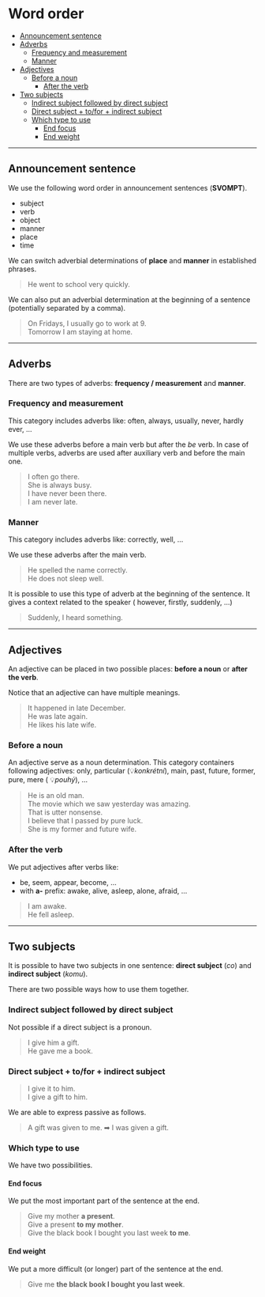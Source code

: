 # Word order

- [Announcement sentence](#announcement-sentence)
- [Adverbs](#adverbs)
    - [Frequency and measurement](#frequency-and-measurement)
    - [Manner](#manner)
- [Adjectives](#adjectives)
    - [Before a noun](#before-a-noun)
        - [After the verb](#after-the-verb)
- [Two subjects](#two-subjects)
    - [Indirect subject followed by direct subject](#indirect-subject-followed-by-direct-subject)
    - [Direct subject + to/for + indirect subject](#direct-subject--tofor--indirect-subject)
    - [Which type to use](#which-type-to-use)
        - [End focus](#end-focus)
        - [End weight](#end-weight)

<hr/>

## Announcement sentence

We use the following word order in announcement sentences (**SVOMPT**).

* subject
* verb
* object
* manner
* place
* time

We can switch adverbial determinations of **place** and **manner** in established phrases.
> He went to school very quickly. <br/>

We can also put an adverbial determination at the beginning of a sentence (potentially separated by a comma).
> On Fridays, I usually go to work at 9. <br/>
> Tomorrow I am staying at home. <br/>

<hr/>

## Adverbs

There are two types of adverbs: **frequency / measurement** and **manner**.

### Frequency and measurement

This category includes adverbs like: often, always, usually, never, hardly ever, ...

We use these adverbs before a main verb but after the *be* verb. In case of multiple verbs, adverbs are used after
auxiliary verb and before the main one.

> I often go there. <br/>
> She is always busy. <br/>
> I have never been there. <br/>
> I am never late. <br/>

### Manner

This category includes adverbs like: correctly, well, ...

We use these adverbs after the main verb.

> He spelled the name correctly. <br/>
> He does not sleep well. <br/>

It is possible to use this type of adverb at the beginning of the sentence. It gives a context related to the speaker (
however, firstly, suddenly, ...)
> Suddenly, I heard something. <br/>

<hr/>

## Adjectives

An adjective can be placed in two possible places: **before a noun** or **after the verb**.

Notice that an adjective can have multiple meanings.
> It happened in late December. <br/>
> He was late again. <br/>
> He likes his late wife. <br/>

### Before a noun

An adjective serve as a noun determination.
This category containers following adjectives: only, particular (💡*konkrétní*), main, past, future, former, pure, mere (
💡*pouhý*), ...

> He is an old man. <br/>
> The movie which we saw yesterday was amazing. <br/>
> That is utter nonsense. <br/>
> I believe that I passed by pure luck. <br/>
> She is my former and future wife. <br/>

### After the verb

We put adjectives after verbs like:

* be, seem, appear, become, ...
* with **a-** prefix: awake, alive, asleep, alone, afraid, ...

> I am awake. <br/>
> He fell asleep. <br/>

<hr/>

## Two subjects

It is possible to have two subjects in one sentence: **direct subject** (*co*) and **indirect subject** (*komu*).

There are two possible ways how to use them together.

### Indirect subject followed by direct subject

Not possible if a direct subject is a pronoun.
> I give him a gift. <br/>
> He gave me a book. <br/>

### Direct subject + to/for + indirect subject

> I give it to him. <br/>
> I give a gift to him. <br/>

We are able to express passive as follows.
> A gift was given to me. ➡ I was given a gift.

### Which type to use

We have two possibilities.

#### End focus

We put the most important part of the sentence at the end.

> Give my mother **a present**. <br/>
> Give a present **to my mother**. <br/>
> Give the black book I bought you last week **to me**. <br/>

#### End weight

We put a more difficult (or longer) part of the sentence at the end.

> Give me **the black book I bought you last week**. <br/>

